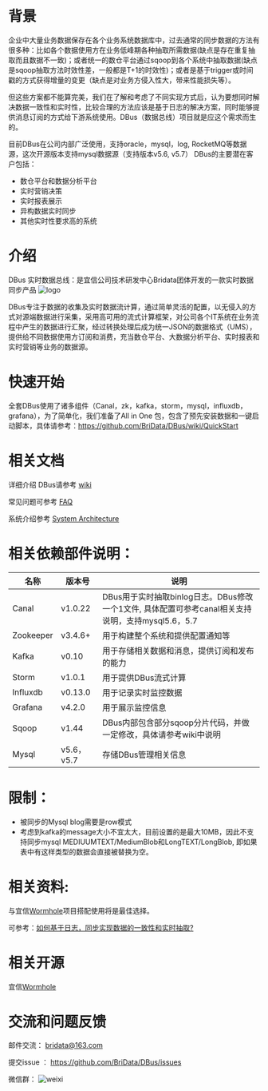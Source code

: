 # 背景
企业中大量业务数据保存在各个业务系统数据库中，过去通常的同步数据的方法有很多种：比如各个数据使用方在业务低峰期各种抽取所需数据(缺点是存在重复抽取而且数据不一致)；或者统一的数仓平台通过sqoop到各个系统中抽取数据(缺点是sqoop抽取方法时效性差，一般都是T+1的时效性)；或者是基于trigger或时间戳的方式获得增量的变更（缺点是对业务方侵入性大，带来性能损失等）。

但这些方案都不能算完美，我们在了解和考虑了不同实现方式后，认为要想同时解决数据一致性和实时性，比较合理的方法应该是基于日志的解决方案，同时能够提供消息订阅的方式给下游系统使用。DBus（数据总线）项目就是应这个需求而生的。

目前DBus在公司内部广泛使用，支持oracle，mysql，log, RocketMQ等数据源，这次开源版本支持mysql数据源（支持版本v5.6, v5.7）
DBus的主要潜在客户包括：
* 数仓平台和数据分析平台
* 实时营销决策
* 实时报表展示
* 异构数据实时同步
* 其他实时性要求高的系统


# 介绍
DBus 实时数据总线：是宜信公司技术研发中心Bridata团体开发的一款实时数据同步产品
![logo](https://github.com/BriData/DBus/blob/master/img/logo.png)
 
DBus专注于数据的收集及实时数据流计算，通过简单灵活的配置，以无侵入的方式对源端数据进行采集，采用高可用的流式计算框架，对公司各个IT系统在业务流程中产生的数据进行汇聚，经过转换处理后成为统一JSON的数据格式（UMS），提供给不同数据使用方订阅和消费，充当数仓平台、大数据分析平台、实时报表和实时营销等业务的数据源。

# 快速开始
全套DBus使用了诸多组件（Canal，zk，kafka，storm，mysql，influxdb，grafana），为了简单化，我们准备了All in One 包，包含了预先安装数据和一键启动脚本，具体请参考：https://github.com/BriData/DBus/wiki/QuickStart

# 相关文档
详细介绍 DBus请参考 [wiki](https://github.com/BriData/DBus/wiki)

常见问题可参考 [FAQ](https://github.com/BriData/DBus/wiki/FAQ)

系统介绍参考 [System Architecture](https://github.com/BriData/DBus/wiki/System-Architecture)

# 相关依赖部件说明：
| 名称       | 版本号  | 说明 |
| ----------|--------|-----|
| Canal     | v1.0.22 | DBus用于实时抽取binlog日志。DBus修改一个1文件, 具体配置可参考canal相关支持说明，支持mysql5.6，5.7 |
| Zookeeper | v3.4.6+ | 用于构建整个系统和提供配置通知等 |
| Kafka     | v0.10   | 用于存储相关数据和消息，提供订阅和发布的能力 |
| Storm     | v1.0.1  | 用于提供DBus流式计算 |
| Influxdb  | v0.13.0 | 用于记录实时监控数据 |
| Grafana   | v4.2.0  | 用于展示监控信息 |
| Sqoop     | v1.44   | DBus内部包含部分sqoop分片代码，并做一定修改，具体请参考wiki中说明 |
| Mysql     | v5.6，v5.7  | 存储DBus管理相关信息 |



# 限制：
* 被同步的Mysql blog需要是row模式
* 考虑到kafka的message大小不宜太大，目前设置的是最大10MB，因此不支持同步mysql MEDIUUMTEXT/MediumBlob和LongTEXT/LongBlob, 即如果表中有这样类型的数据会直接被替换为空。

# 相关资料:
与宜信[Wormhole](https://edp963.github.io/wormhole/)项目搭配使用将是最佳选择。

可参考：[如何基于日志，同步实现数据的一致性和实时抽取?](http://dbaplus.cn/news-21-872-1.html)

# 相关开源
宜信[Wormhole](https://edp963.github.io/wormhole/)

# 交流和问题反馈
邮件交流：  bridata@163.com

提交issue ： https://github.com/BriData/DBus/issues

微信群：
![weixi](https://github.com/BriData/DBus/blob/master/img/0weixi.png)
